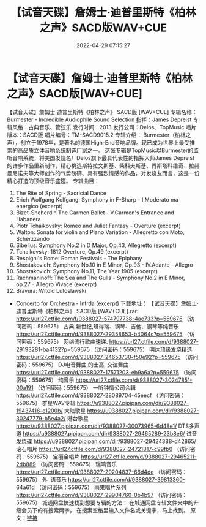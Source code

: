 ﻿---
title: 【试音天碟】詹姆士·迪普里斯特《柏林之声》SACD版WAV+CUE
date: 2022-04-29 07:15:27
categories: 试音碟、非卖品、发烧碟
tags: 纯音乐
---
# 【试音天碟】詹姆士·迪普里斯特《柏林之声》SACD版[WAV+CUE]

【试音天碟】詹姆士·迪普里斯特《柏林之声》 SACD版
[WAV+CUE]
专辑名称：Burmester - Incredible
Audiophile Sound Selection
指挥：James Depreist
专辑风格：古典音乐、管弦乐
发行时间：2013
发行公司：Delos、TopMusic
唱片版本：SACD版
唱片编号：TM-SACD9015.2
专辑介绍：
Burmester（柏林之声），创立于1978年，是著名的德国High-End音响品牌。现已成为世界上最受推崇的高品质立体音响系统制造厂家之一。
这张专辑是TopMusic以Burmester的监听音响系統，将美国发烧名厂Delos旗下最具代表性的指挥大师James
Depreist的许多作品重新制作，精心挑选斯特拉文斯基、柴科夫斯基、肖斯塔科维奇、拉赫曼尼诺夫等大师创作的气势磅礴、具有强烈情感的作品，对发烧友而言，这是一份精心打造的顶级音乐盛筵。
专辑曲目：
01. The Rite of Spring -
Sacricial Dance
02. Erich Wolfgang Kolfgang:
Symphony in F-Sharp - I.Moderato ma energico (excerpt)
03. Bizet-Shcherdin The Carmen
Ballet - V.Carmen's Entrance and Habanera
04. Piotr Tchaikovsky: Romeo
and Juliet Fantasy - Overture (excerpt)
05. Walton: Sonata for violin
and Piano Variation - Allegretto con Moto, Scherzzando
06. Sibelius: Symphony No.2 in
D Major, Op.43, Allegretto (excerpt)
07. Tchaikovsky: 1812 Overture,
Op.49 (excerpt)
08. Respighi's Rome: Roman
Festivals - The Epiphany
09. Shostakovich: Symphony
No.10 in E Minor, Op.93 - IV.Adante - Allegro
10. Shostakovich: Symphony
No.11, The Year 1905 (excerpt)
11. Rachmaninoff: The Sea and
The Gulls - Symphony No.2 in E Minor, op.27 - Allegro Vivace
(excerpt)
12. Bravura: Witold Lutoslawski
- Concerto for Orchestra - Intrda (excerpt)
下载地址：
【试音天碟】詹姆士·迪普里斯特《柏林之声》 SACD版 [WAV+CUE].rar: https://url27.ctfile.com/f/9388027-574797738-4ae733?p=559675
（访问密码：559675）
古典,新世纪,班得瑞、钢琴、吉他、钢琴等纯音乐
https://url27.ctfile.com/d/9388027-29358653-b4064c?p=559675
（访问密码：559675）
网络流行歌曲速递.
https://url27.ctfile.com/d/9388027-29193281-ba4132?p=559675
（访问密码：559675）
明达顶级发烧精选
https://url27.ctfile.com/d/9388027-24653730-f50e92?p=559675
（访问密码：559675）
DJ电音舞曲,的士高,
交谊舞曲
https://url27.ctfile.com/d/9388027-17571203-eb9a6a?p=559675
（访问密码：559675）
纯音乐
https://url27.ctfile.com/d/9388027-30247851-00a191
（访问密码：559675）
一听钟情公司合辑
https://url27.ctfile.com/d/9388027-28089704-45eecf
（访问密码：559675）
群星WAV专辑
https://u9388027.pipipan.com/dir/9388027-19437416-e1200b/
大陆歌星
https://u9388027.pipipan.com/dir/9388027-30247779-b5e4a2/
港台歌星
https://u9388027.pipipan.com/dir/9388027-30073965-6d48e1/
DTS多声道
https://u9388027.pipipan.com/dir/9388027-29465289-23b8e6/
试音发烧碟
https://u9388027.pipipan.com/dir/9388027-29424388-d42865/
滚石唱片
https://url27.ctfile.com/d/9388027-24721817-c99fb0
（访问密码：559675）
宝丽金唱片
https://url27.ctfile.com/d/9388027-29465211-2db889
（访问密码：559675）
瑞鸣音乐
https://url27.ctfile.com/d/9388027-29204837-66d4de
（访问密码：559675）
外  语音乐
https://url27.ctfile.com/d/9388027-39813360-64a61d
（访问密码：559675）
雨果唱片系列
https://url27.ctfile.com/d/9388027-29904760-0b4b97
（访问密码：559675）
城通网盘快速找到想要专辑的方法：
在城通网盘专辑文件夹中的升级会员下的有搜索两字，
在搜索空格里输入文件名或关键字，马上找到。
原文：[链接](https://blog.sina.com.cn/s/blog_1647c7e7601030wxe.html)